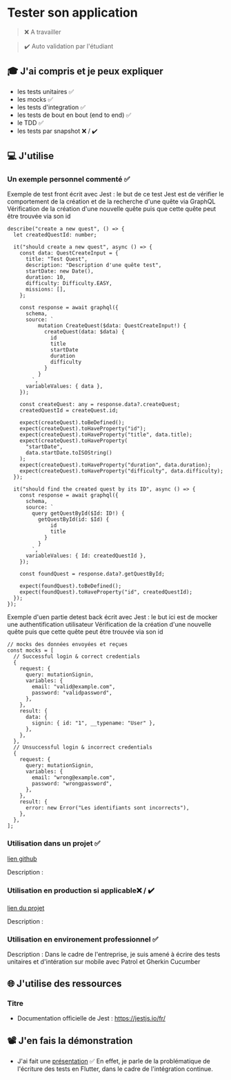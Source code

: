 # Tester son application

> ❌ A travailler

> ✔️ Auto validation par l'étudiant

## 🎓 J'ai compris et je peux expliquer

- les tests unitaires ✅
- les mocks ✅
- les tests d'integration ✅
- les tests de bout en bout (end to end) ✅
- le TDD ✅
- les tests par snapshot ❌ / ✔️

## 💻 J'utilise

### Un exemple personnel commenté ✅

Exemple de test front écrit avec Jest : le but de ce test Jest est de vérifier le comportement de la création et de la recherche d'une quête via GraphQL
Vérification de la création d'une nouvelle quête puis que cette quête peut être trouvée via son id

```
describe("create a new quest", () => {
  let createdQuestId: number;

  it("should create a new quest", async () => {
    const data: QuestCreateInput = {
      title: "Test Quest",
      description: "Description d'une quête test",
      startDate: new Date(),
      duration: 10,
      difficulty: Difficulty.EASY,
      missions: [],
    };

    const response = await graphql({
      schema,
      source: `
          mutation CreateQuest($data: QuestCreateInput!) {
            createQuest(data: $data) {
              id
              title
              startDate
              duration
              difficulty
            }
          }
        `,
      variableValues: { data },
    });

    const createQuest: any = response.data?.createQuest;
    createdQuestId = createQuest.id;

    expect(createQuest).toBeDefined();
    expect(createQuest).toHaveProperty("id");
    expect(createQuest).toHaveProperty("title", data.title);
    expect(createQuest).toHaveProperty(
      "startDate",
      data.startDate.toISOString()
    );
    expect(createQuest).toHaveProperty("duration", data.duration);
    expect(createQuest).toHaveProperty("difficulty", data.difficulty);
  });

  it("should find the created quest by its ID", async () => {
    const response = await graphql({
      schema,
      source: `
        query getQuestById($Id: ID!) {
          getQuestById(id: $Id) {
              id
              title
            }
          }
        `,
      variableValues: { Id: createdQuestId },
    });

    const foundQuest = response.data?.getQuestById;

    expect(foundQuest).toBeDefined();
    expect(foundQuest).toHaveProperty("id", createdQuestId);
  });
});
```

Exemple d'uen partie detest back écrit avec Jest : le but ici est de mocker une authentification utilisateur
Vérification de la création d'une nouvelle quête puis que cette quête peut être trouvée via son id

```
// mocks des données envoyées et reçues
const mocks = [
  // Successful login & correct credentials
  {
    request: {
      query: mutationSignin,
      variables: {
        email: "valid@example.com",
        password: "validpassword",
      },
    },
    result: {
      data: {
        signin: { id: "1", __typename: "User" },
      },
    },
  },
  // Unsuccessful login & incorrect credentials
  {
    request: {
      query: mutationSignin,
      variables: {
        email: "wrong@example.com",
        password: "wrongpassword",
      },
    },
    result: {
      error: new Error("Les identifiants sont incorrects"),
    },
  },
];
```

### Utilisation dans un projet ✅

[lien github](https://github.com/WildCodeSchool/2023-09-wns-rouge-greenquest)

Description :

### Utilisation en production si applicable❌ / ✔️

[lien du projet](...)

Description :

### Utilisation en environement professionnel ✅

Description :
Dans le cadre de l'entreprise, je suis amené à écrire des tests unitaires et d'intération sur mobile avec Patrol et Gherkin Cucumber

## 🌐 J'utilise des ressources

### Titre

- Documentation officielle de Jest : https://jestjs.io/fr/


## 📽️ J'en fais la démonstration


- J'ai fait une [présentation](https://www.canva.com/design/DAFydT0qFNY/r_VeacUySMFI_-AQUzKumQ/edit?utm_content=DAFydT0qFNY&utm_campaign=designshare&utm_medium=link2&utm_source=sharebutton) ✅
En effet, je parle de la problématique de l'écriture des tests en Flutter, dans le cadre de l'intégration continue.
